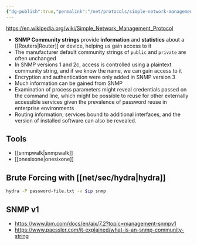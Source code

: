 ```yaml
---
{"dg-publish":true,"permalink":"/net/protocols/simple-network-management-protocol/"}
---
```


https://en.wikipedia.org/wiki/Simple_Network_Management_Protocol

- **SNMP Community strings** provide **information** and **statistics** about a [[Routers\|Router]] or device, helping us gain access to it
- The manufacturer default community strings of `public` and `private` are often unchanged
- In SNMP versions 1 and 2c, access is controlled using a plaintext community string, and if we know the name, we can gain access to it
- Encryption and authentication were only added in SNMP version 3
- Much information can be gained from SNMP
- Examination of process parameters might reveal credentials passed on the command line, which might be possible to reuse for other externally accessible services given the prevalence of password reuse in enterprise environments
- Routing information, services bound to additional interfaces, and the version of installed software can also be revealed.
## Tools

- [[snmpwalk\|snmpwalk]]
- [[onesixone\|onesixone]]


## Brute Forcing with [[net/sec/hydra\|hydra]]

```bash
hydra -P password-file.txt -v $ip snmp
```


## SNMP v1

- https://www.ibm.com/docs/en/aix/7.2?topic=management-snmpv1
- https://www.paessler.com/it-explained/what-is-an-snmp-community-string